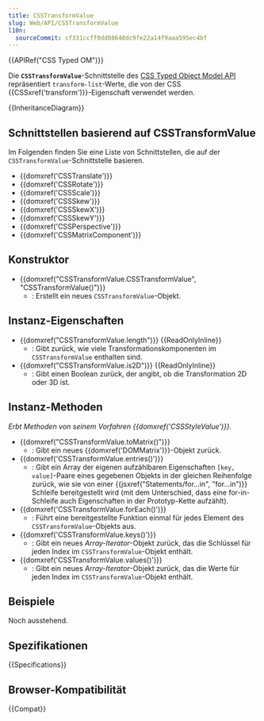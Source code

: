 ```yaml
---
title: CSSTransformValue
slug: Web/API/CSSTransformValue
l10n:
  sourceCommit: cf331ccff0dd88648dc9fe22a14f9aaa595ec4bf
---
```


{{APIRef("CSS Typed OM")}}

Die **`CSSTransformValue`**-Schnittstelle des [CSS Typed Object Model API](/de/docs/Web/API/CSS_Object_Model) repräsentiert `transform-list`-Werte, die von der CSS {{CSSxref('transform')}}-Eigenschaft verwendet werden.

{{InheritanceDiagram}}

## Schnittstellen basierend auf CSSTransformValue

Im Folgenden finden Sie eine Liste von Schnittstellen, die auf der `CSSTransformValue`-Schnittstelle basieren.

- {{domxref('CSSTranslate')}}
- {{domxref('CSSRotate')}}
- {{domxref('CSSScale')}}
- {{domxref('CSSSkew')}}
- {{domxref('CSSSkewX')}}
- {{domxref('CSSSkewY')}}
- {{domxref('CSSPerspective')}}
- {{domxref('CSSMatrixComponent')}}

## Konstruktor

- {{domxref("CSSTransformValue.CSSTransformValue", "CSSTransformValue()")}}
  - : Erstellt ein neues `CSSTransformValue`-Objekt.

## Instanz-Eigenschaften

- {{domxref("CSSTransformValue.length")}} {{ReadOnlyInline}}
  - : Gibt zurück, wie viele Transformationskomponenten im `CSSTransformValue` enthalten sind.
- {{domxref("CSSTransformValue.is2D")}} {{ReadOnlyInline}}
  - : Gibt einen Boolean zurück, der angibt, ob die Transformation 2D oder 3D ist.

## Instanz-Methoden

_Erbt Methoden von seinem Vorfahren {{domxref('CSSStyleValue')}}._

- {{domxref("CSSTransformValue.toMatrix()")}}
  - : Gibt ein neues {{domxref('DOMMatrix')}}-Objekt zurück.
- {{domxref('CSSTransformValue.entries()')}}
  - : Gibt ein Array der eigenen aufzählbaren Eigenschaften `[key, value]`-Paare eines gegebenen Objekts in der gleichen Reihenfolge zurück, wie sie von einer {{jsxref("Statements/for...in", "for...in")}} Schleife bereitgestellt wird (mit dem Unterschied, dass eine for-in-Schleife auch Eigenschaften in der Prototyp-Kette aufzählt).
- {{domxref('CSSTransformValue.forEach()')}}
  - : Führt eine bereitgestellte Funktion einmal für jedes Element des `CSSTransformValue`-Objekts aus.
- {{domxref('CSSTransformValue.keys()')}}
  - : Gibt ein neues _Array-Iterator_-Objekt zurück, das die Schlüssel für jeden Index im `CSSTransformValue`-Objekt enthält.
- {{domxref('CSSTransformValue.values()')}}
  - : Gibt ein neues _Array-Iterator_-Objekt zurück, das die Werte für jeden Index im `CSSTransformValue`-Objekt enthält.

## Beispiele

Noch ausstehend.

## Spezifikationen

{{Specifications}}

## Browser-Kompatibilität

{{Compat}}
